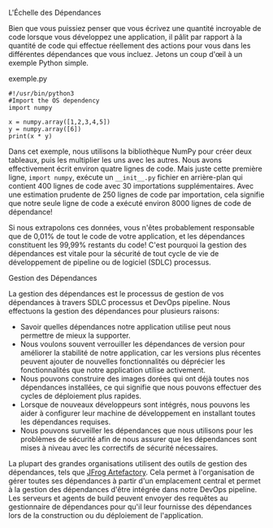 L'Échelle des Dépendances

Bien que vous puissiez penser que vous écrivez une quantité incroyable de code lorsque vous développez une application, il pâlit par rapport à la quantité de code qui effectue réellement des actions pour vous dans les différentes dépendances que vous incluez. Jetons un coup d'œil à un exemple Python simple.

exemple.py

```
#!/usr/bin/python3
#Import the OS dependency
import numpy

x = numpy.array([1,2,3,4,5])
y = numpy.array([6])
print(x * y)
```

Dans cet exemple, nous utilisons la bibliothèque NumPy pour créer deux tableaux, puis les multiplier les uns avec les autres. Nous avons effectivement écrit environ quatre lignes de code. Mais juste cette première ligne, `import numpy`, exécute un `__init__.py` fichier en arrière-plan qui contient 400 lignes de code avec 30 importations supplémentaires. Avec une estimation prudente de 250 lignes de code par importation, cela signifie que notre seule ligne de code a exécuté environ 8000 lignes de code de dépendance!

Si nous extrapolons ces données, vous n'êtes probablement responsable que de 0,01% de tout le code de votre application, et les dépendances constituent les 99,99% restants du code! C'est pourquoi la gestion des dépendances est vitale pour la sécurité de tout cycle de vie de développement de pipeline ou de logiciel (SDLC) processus.

Gestion des Dépendances

La gestion des dépendances est le processus de gestion de vos dépendances à travers SDLC processus et DevOps pipeline. Nous effectuons la gestion des dépendances pour plusieurs raisons:

-   Savoir quelles dépendances notre application utilise peut nous permettre de mieux la supporter.
-   Nous voulons souvent verrouiller les dépendances de version pour améliorer la stabilité de notre application, car les versions plus récentes peuvent ajouter de nouvelles fonctionnalités ou déprécier les fonctionnalités que notre application utilise activement.
-   Nous pouvons construire des images dorées qui ont déjà toutes nos dépendances installées, ce qui signifie que nous pouvons effectuer des cycles de déploiement plus rapides.
-   Lorsque de nouveaux développeurs sont intégrés, nous pouvons les aider à configurer leur machine de développement en installant toutes les dépendances requises.
-   Nous pouvons surveiller les dépendances que nous utilisons pour les problèmes de sécurité afin de nous assurer que les dépendances sont mises à niveau avec les correctifs de sécurité nécessaires.

La plupart des grandes organisations utilisent des outils de gestion des dépendances, tels que [JFrog Artefactory](https://jfrog.com/artifactory/). Cela permet à l'organisation de gérer toutes ses dépendances à partir d'un emplacement central et permet à la gestion des dépendances d'être intégrée dans notre DevOps pipeline. Les serveurs et agents de build peuvent envoyer des requêtes au gestionnaire de dépendances pour qu'il leur fournisse des dépendances lors de la construction ou du déploiement de l'application.
